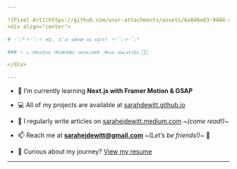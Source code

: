```yaml
---

![Pixel Art](https://github.com/user-attachments/assets/6a846e83-9484-4723-845c-c735f7aa54c5)  
<div align="center">

# ･ﾟ:*✧･ﾟ:✧ ʜɪ, ɪ'ᴍ ꜱᴀʀᴀʜ ᴅᴇ ᴡɪᴛᴛ! ✧･ﾟ:✧･ﾟ:*

### ~ ᴀ ᴄʀᴇᴀᴛɪᴠᴇ ꜰʀᴏɴᴛᴇɴᴅ ᴅᴇᴠᴇʟᴏᴘᴇʀ ꜰʀᴏᴍ ᴍᴀʟᴀʏꜱɪᴀ 🌸✨

</div>

---
```


- 🌱 I’m currently learning **Next.js with Framer Motion & GSAP**

- 💻 All of my projects are available at [sarahdewitt.github.io](https://sarahdewitt.github.io)

- 💌 I regularly write articles on [sarahejdewitt.medium.com](https://sarahejdewitt.medium.com) ~*(come read!)*~

- 📫 Reach me at **sarahejdewitt@gmail.com** ~*(Let’s be friends!)*~ 🐾

- 💼 Curious about my journey? [View my resume](https://tinyurl.com/sarahdwresume)

---

